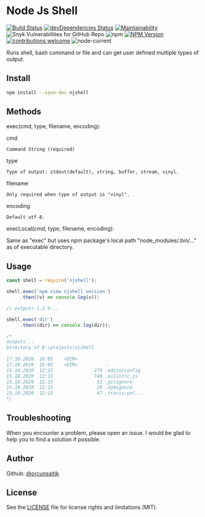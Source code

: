 # Node Js Shell

[![Build Status](https://travis-ci.com/orcunsaltik/njshell.svg?branch=master)](https://travis-ci.com/orcunsaltik/njshell)
[![devDependencies Status](https://david-dm.org/orcunsaltik/njshell/dev-status.svg)](https://david-dm.org/orcunsaltik/njshell?type=dev)
[![Maintainability](https://api.codeclimate.com/v1/badges/035ff3499e767eb6b552/maintainability)](https://codeclimate.com/github/orcunsaltik/njshell/maintainability)
![Snyk Vulnerabilities for GitHub Repo](https://img.shields.io/snyk/vulnerabilities/github/orcunsaltik/njshell)
![npm](https://img.shields.io/npm/dt/njshell)
[![NPM Version](https://badge.fury.io/js/njshell.svg?style=flat)](https://npmjs.org/package/njshell)
[![contributions welcome](https://img.shields.io/badge/contributions-welcome-brightgreen.svg?style=flat)](https://github.com/orcunsaltik/njshell/issues)
![node-current](https://img.shields.io/node/v/njshell)

Runs shell, bash command or file and can get user defined multiple types of output.

## Install

``` bash
npm install --save-dev njshell
```

## Methods

exec(cmd, type, filename, encoding):

   cmd

    Command String (required)
   
   type 

    Type of output: stdout(default), string, buffer, stream, vinyl.
   
   filename

    Only required when type of output is "vinyl".
   
   encoding
 
    Default utf-8.

execLocal(cmd, type, filename, encoding):

   Same as "exec" but uses npm package's local path "node_modules/.bin/..." as of executable directory. 

## Usage

``` js
const shell = require('njshell');

shell.exec('npm view njshell version')
     .then((v) => console.log(v));

// outputs 1.2.4...

shell.exec('dir')
     .then((dir) => console.log(dir));

/* 
outputs...
Directory of D:\projects\njshell                                                                                                                       
                                                                                                                                                        
17.10.2020  16:03    <DIR>          .                                                                                                                   
17.10.2020  16:03    <DIR>          ..                                                                                                                  
15.10.2020  12:15               279 .editorconfig                                                                                                       
15.10.2020  12:15               748 .eslintrc.js                                                                                                        
15.10.2020  12:15                51 .gitignore                                                                                                          
15.10.2020  12:15                29 .npmignore                                                                                                          
15.10.2020  12:15                47 .travis.yml...
*/
```

## Troubleshooting

When you encounter a problem, please open an issue. I would be glad to help you to find a solution if possible.

## Author

Github: [@orcunsaltik](https://github.com/orcunsaltik)


## License

See the [LICENSE](LICENSE) file for license rights and limitations (MIT).